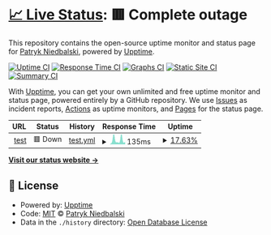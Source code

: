 # [📈 Live Status](https://NiedbalskiPatryk.github.io/teststrapiUpptime): <!--live status--> **🟥 Complete outage**

This repository contains the open-source uptime monitor and status page for [Patryk Niedbalski](https://NiedbalskiPatryk.github.io/teststrapiUpptime), powered by [Upptime](https://github.com/upptime/upptime).

[![Uptime CI](https://github.com/NiedbalskiPatryk/teststrapiUpptime/workflows/Uptime%20CI/badge.svg)](https://github.com/NiedbalskiPatryk/teststrapiUpptime/actions?query=workflow%3A%22Uptime+CI%22)
[![Response Time CI](https://github.com/NiedbalskiPatryk/teststrapiUpptime/workflows/Response%20Time%20CI/badge.svg)](https://github.com/NiedbalskiPatryk/teststrapiUpptime/actions?query=workflow%3A%22Response+Time+CI%22)
[![Graphs CI](https://github.com/NiedbalskiPatryk/teststrapiUpptime/workflows/Graphs%20CI/badge.svg)](https://github.com/NiedbalskiPatryk/teststrapiUpptime/actions?query=workflow%3A%22Graphs+CI%22)
[![Static Site CI](https://github.com/NiedbalskiPatryk/teststrapiUpptime/workflows/Static%20Site%20CI/badge.svg)](https://github.com/NiedbalskiPatryk/teststrapiUpptime/actions?query=workflow%3A%22Static+Site+CI%22)
[![Summary CI](https://github.com/NiedbalskiPatryk/teststrapiUpptime/workflows/Summary%20CI/badge.svg)](https://github.com/NiedbalskiPatryk/teststrapiUpptime/actions?query=workflow%3A%22Summary+CI%22)

With [Upptime](https://upptime.js.org), you can get your own unlimited and free uptime monitor and status page, powered entirely by a GitHub repository. We use [Issues](https://github.com/NiedbalskiPatryk/teststrapiUpptime/issues) as incident reports, [Actions](https://github.com/NiedbalskiPatryk/teststrapiUpptime/actions) as uptime monitors, and [Pages](https://NiedbalskiPatryk.github.io/teststrapiUpptime) for the status page.

<!--start: status pages-->
<!-- This summary is generated by Upptime (https://github.com/upptime/upptime) -->
<!-- Do not edit this manually, your changes will be overwritten -->
<!-- prettier-ignore -->
| URL | Status | History | Response Time | Uptime |
| --- | ------ | ------- | ------------- | ------ |
| <img alt="" src="https://favicons.githubusercontent.com/benefique-livre-79448.herokuapp.com" height="13"> [test](https://benefique-livre-79448.herokuapp.com/) | 🟥 Down | [test.yml](https://github.com/NiedbalskiPatryk/teststrapiUpptime/commits/HEAD/history/test.yml) | <details><summary><img alt="Response time graph" src="./graphs/test/response-time-week.png" height="20"> 135ms</summary><br><a href="https://NiedbalskiPatryk.github.io/teststrapiUpptime/history/test"><img alt="Response time 232" src="https://img.shields.io/endpoint?url=https%3A%2F%2Fraw.githubusercontent.com%2FNiedbalskiPatryk%2FteststrapiUpptime%2FHEAD%2Fapi%2Ftest%2Fresponse-time.json"></a><br><a href="https://NiedbalskiPatryk.github.io/teststrapiUpptime/history/test"><img alt="24-hour response time 74" src="https://img.shields.io/endpoint?url=https%3A%2F%2Fraw.githubusercontent.com%2FNiedbalskiPatryk%2FteststrapiUpptime%2FHEAD%2Fapi%2Ftest%2Fresponse-time-day.json"></a><br><a href="https://NiedbalskiPatryk.github.io/teststrapiUpptime/history/test"><img alt="7-day response time 135" src="https://img.shields.io/endpoint?url=https%3A%2F%2Fraw.githubusercontent.com%2FNiedbalskiPatryk%2FteststrapiUpptime%2FHEAD%2Fapi%2Ftest%2Fresponse-time-week.json"></a><br><a href="https://NiedbalskiPatryk.github.io/teststrapiUpptime/history/test"><img alt="30-day response time 184" src="https://img.shields.io/endpoint?url=https%3A%2F%2Fraw.githubusercontent.com%2FNiedbalskiPatryk%2FteststrapiUpptime%2FHEAD%2Fapi%2Ftest%2Fresponse-time-month.json"></a><br><a href="https://NiedbalskiPatryk.github.io/teststrapiUpptime/history/test"><img alt="1-year response time 230" src="https://img.shields.io/endpoint?url=https%3A%2F%2Fraw.githubusercontent.com%2FNiedbalskiPatryk%2FteststrapiUpptime%2FHEAD%2Fapi%2Ftest%2Fresponse-time-year.json"></a></details> | <details><summary><a href="https://NiedbalskiPatryk.github.io/teststrapiUpptime/history/test">17.63%</a></summary><a href="https://NiedbalskiPatryk.github.io/teststrapiUpptime/history/test"><img alt="All-time uptime 81.25%" src="https://img.shields.io/endpoint?url=https%3A%2F%2Fraw.githubusercontent.com%2FNiedbalskiPatryk%2FteststrapiUpptime%2FHEAD%2Fapi%2Ftest%2Fuptime.json"></a><br><a href="https://NiedbalskiPatryk.github.io/teststrapiUpptime/history/test"><img alt="24-hour uptime 0.00%" src="https://img.shields.io/endpoint?url=https%3A%2F%2Fraw.githubusercontent.com%2FNiedbalskiPatryk%2FteststrapiUpptime%2FHEAD%2Fapi%2Ftest%2Fuptime-day.json"></a><br><a href="https://NiedbalskiPatryk.github.io/teststrapiUpptime/history/test"><img alt="7-day uptime 17.63%" src="https://img.shields.io/endpoint?url=https%3A%2F%2Fraw.githubusercontent.com%2FNiedbalskiPatryk%2FteststrapiUpptime%2FHEAD%2Fapi%2Ftest%2Fuptime-week.json"></a><br><a href="https://NiedbalskiPatryk.github.io/teststrapiUpptime/history/test"><img alt="30-day uptime 77.85%" src="https://img.shields.io/endpoint?url=https%3A%2F%2Fraw.githubusercontent.com%2FNiedbalskiPatryk%2FteststrapiUpptime%2FHEAD%2Fapi%2Ftest%2Fuptime-month.json"></a><br><a href="https://NiedbalskiPatryk.github.io/teststrapiUpptime/history/test"><img alt="1-year uptime 80.43%" src="https://img.shields.io/endpoint?url=https%3A%2F%2Fraw.githubusercontent.com%2FNiedbalskiPatryk%2FteststrapiUpptime%2FHEAD%2Fapi%2Ftest%2Fuptime-year.json"></a></details>

<!--end: status pages-->

[**Visit our status website →**](https://NiedbalskiPatryk.github.io/teststrapiUpptime)

## 📄 License

- Powered by: [Upptime](https://github.com/upptime/upptime)
- Code: [MIT](./LICENSE) © [Patryk Niedbalski](https://NiedbalskiPatryk.github.io/teststrapiUpptime)
- Data in the `./history` directory: [Open Database License](https://opendatacommons.org/licenses/odbl/1-0/)
